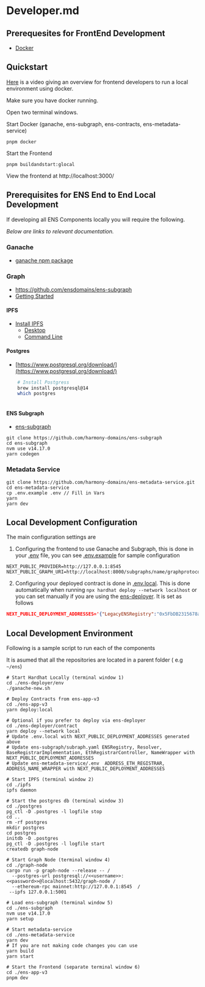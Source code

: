 # Developer.md

## Prerequesites for FrontEnd Development

* [Docker](https://docs.docker.com/desktop/install/mac-install/)

## Quickstart

[Here](https://youtu.be/PObyJV0pWkw) is a video giving an overview for frontend developers to run a local environment using docker.

Make sure you have docker running.

Open two terminal windows.

Start Docker (ganache, ens-subgraph, ens-contracts, ens-metadata-service)
```
pnpm docker
```

Start the Frontend

```
pnpm buildandstart:glocal
```

View the frontend at http://localhost:3000/

## Prerequisites for ENS End to End Local Development

If developing all ENS Components locally you will require the following.

*Below are links to relevant documentation.* 


### Ganache

* [ganache npm package](https://www.npmjs.com/package/ganache)

### Graph

- https://github.com/ensdomains/ens-subgraph
- [Getting Started](https://github.com/graphprotocol/graph-node/blob/master/docs/getting-started.md)

#### IPFS
- [Install IPFS](https://docs.ipfs.tech/install/)
    - [Desktop](https://github.com/ipfs/ipfs-desktop/releases)
    - [Command Line](https://docs.ipfs.tech/install/command-line/#macos)

#### Postgres

- [https://www.postgresql.org/download/](https://www.postgresql.org/download/)
    
```bash
    # Install Postgress
    brew install postgresql@14
    which postgres
    
```

#### ENS Subgraph

* [ens-subgraph](https://github.com/harmony-domains/ens-subgraph)
```
git clone https://github.com/harmony-domains/ens-subgraph
cd ens-subgraph
nvm use v14.17.0
yarn codegen
```

### Metadata Service

```
git clone https://github.com/harmony-domains/ens-metadata-service.git
cd ens-metadata-service
cp .env.example .env // Fill in Vars
yarn
yarn dev
```




## Local Development Configuration
The main configuration settings are 

1. Configuring the frontend to use Ganache and Subgraph, this is done in your [.env](../.env) file, you can see [.env.example](../.env.example) for sample configuration
```
NEXT_PUBLIC_PROVIDER=http://127.0.0.1:8545
NEXT_PUBLIC_GRAPH_URI=http://localhost:8000/subgraphs/name/graphprotocol/ens 
```

2. Configuring your deployed contract is done in [.env.local](../.env.local). This is done automatically when running  `npx hardhat deploy --network localhost` or you can set manually if you are using the [ens-deployer](https://github.com/harmony-domains/ens-deployer). It is set as follows

```JSON
NEXT_PUBLIC_DEPLOYMENT_ADDRESSES='{"LegacyENSRegistry":"0x5FbDB2315678afecb367f032d93F642f64180aa3","ENSRegistry":"0x9fE46736679d2D9a65F0992F2272dE9f3c7fa6e0","RSASHA1Algorithm":"0xCf7Ed3AccA5a467e9e704C703E8D87F634fB0Fc9","RSASHA256Algorithm":"0xDc64a140Aa3E981100a9becA4E685f962f0cF6C9","P256SHA256Algorithm":"0x5FC8d32690cc91D4c39d9d3abcBD16989F875707","DummyAlgorithm":"0x0165878A594ca255338adfa4d48449f69242Eb8F","SHA1Digest":"0xa513E6E4b8f2a923D98304ec87F64353C4D5C853","SHA256Digest":"0x2279B7A0a67DB372996a5FaB50D91eAA73d2eBe6","DummyDigest":"0x8A791620dd6260079BF849Dc5567aDC3F2FdC318","DNSSECImpl":"0x610178dA211FEF7D417bC0e6FeD39F05609AD788","TLDPublicSuffixList":"0xc6e7DF5E7b4f2A278906862b61205850344D4e7d","DNSRegistrar":"0x59b670e9fA9D0A427751Af201D676719a970857b","Root":"0x4ed7c70F96B99c776995fB64377f0d4aB3B0e1C1","BaseRegistrarImplementation":"0x4A679253410272dd5232B3Ff7cF5dbB88f295319","DummyOracle":"0x09635F643e140090A9A8Dcd712eD6285858ceBef","ExponentialPremiumPriceOracle":"0xc5a5C42992dECbae36851359345FE25997F5C42d","StaticMetadataService":"0x67d269191c92Caf3cD7723F116c85e6E9bf55933","NameWrapper":"0xE6E340D132b5f46d1e472DebcD681B2aBc16e57E","LegacyPublicResolver":"0x84eA74d481Ee0A5332c457a4d796187F6Ba67fEB","ReverseRegistrar":"0x9E545E3C0baAB3E08CdfD552C960A1050f373042","LegacyETHRegistrarController":"0x1613beB3B2C4f22Ee086B2b38C1476A3cE7f78E8","ETHRegistrarController":"0x851356ae760d987E095750cCeb3bC6014560891C","PublicResolver":"0x95401dc811bb5740090279Ba06cfA8fcF6113778","UniversalResolver":"0x998abeb3E57409262aE5b751f60747921B33613E","BulkRenewal":"0x70e0bA845a1A0F2DA3359C97E0285013525FFC49","Multicall":"0x4826533B4897376654Bb4d4AD88B7faFD0C98528","resolverMulticallWrapper":"0x95401dc811bb5740090279Ba06cfA8fcF6113778"}'
```

## Local Development Environment

Following is a sample script to run each of the components

It is asumed that all the repositories are located in a parent folder ( e.g `~/ens`)

```
# Start Hardhat Locally (terminal window 1)
cd ./ens-deployer/env
./ganache-new.sh

# Deploy Contracts from ens-app-v3
cd ./ens-app-v3
yarn deploy:local

# Optional if you prefer to deploy via ens-deployer
cd ./ens-deployer/contract
yarn deploy --network local
# Update .env.local with NEXT_PUBLIC_DEPLOYMENT_ADDRESSES generated above
# Update ens-subgraph/subraph.yaml ENSRegistry, Resolver, BaseRegistrarImplementation, EthRegistrarController, NameWrapper with NEXT_PUBLIC_DEPLOYMENT_ADDRESSES
# Update ens-metadata-service/.env  ADDRESS_ETH_REGISTRAR, ADDRESS_NAME_WRAPPER with NEXT_PUBLIC_DEPLOYMENT_ADDRESSES

# Start IPFS (terminal window 2)
cd ./ipfs
ipfs daemon

# Start the postgres db (terminal window 3)
cd ./postgres
pg_ctl -D .postgres -l logfile stop
cd ..
rm -rf postgres
mkdir postgres
cd postgres
initdb -D .postgres
pg_ctl -D .postgres -l logfile start
createdb graph-node

# Start Graph Node (terminal window 4)
cd ./graph-node
cargo run -p graph-node --release -- /
  --postgres-url postgresql://<<username>>:<<password>>@localhost:5432/graph-node /
  --ethereum-rpc mainnet:http://127.0.0.1:8545  /
 --ipfs 127.0.0.1:5001

# Load ens-subgraph (terminal window 5)
cd ./ens-subgraph
nvm use v14.17.0
yarn setup

# Start metadata-service
cd ./ens-metadata-service
yarn dev
# If you are not making code changes you can use
yarn build
yarn start

# Start the Frontend (separate terminal window 6)
cd ./ens-app-v3
pnpm dev
```

